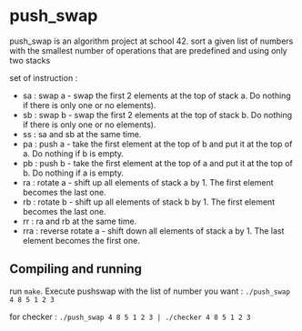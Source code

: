 # push_swap
push_swap is an algorithm project at school 42. sort a given list of numbers with the smallest number of operations that are predefined and using only two stacks

set of instruction :

  * sa : swap a - swap the first 2 elements at the top of stack a. Do nothing if there is only one or no elements).
  * sb : swap b - swap the first 2 elements at the top of stack b. Do nothing if there is only one or no elements).
  * ss : sa and sb at the same time.
  * pa : push a - take the first element at the top of b and put it at the top of a. Do
nothing if b is empty.
  * pb : push b - take the first element at the top of a and put it at the top of b. Do
nothing if a is empty.
  * ra : rotate a - shift up all elements of stack a by 1. The first element becomes
the last one.
  * rb : rotate b - shift up all elements of stack b by 1. The first element becomes the last one.
  * rr : ra and rb at the same time.
  * rra : reverse rotate a - shift down all elements of stack a by 1. The last element becomes the first one.

## Compiling and running
run ```make```. Execute pushswap with the list of number you want : ```./push_swap 4 8 5 1 2 3```

for checker : ```./push_swap 4 8 5 1 2 3 | ./checker 4 8 5 1 2 3```
